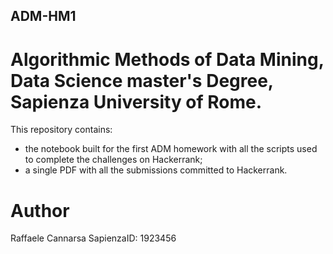 ## ADM-HM1
# Algorithmic Methods of Data Mining, Data Science master's Degree, Sapienza University of Rome.

This repository contains:
- the notebook built for the first ADM homework with all the scripts used to complete the challenges on Hackerrank; 
- a single PDF with all the submissions committed to Hackerrank. 

# Author
Raffaele Cannarsa
SapienzaID: 1923456

